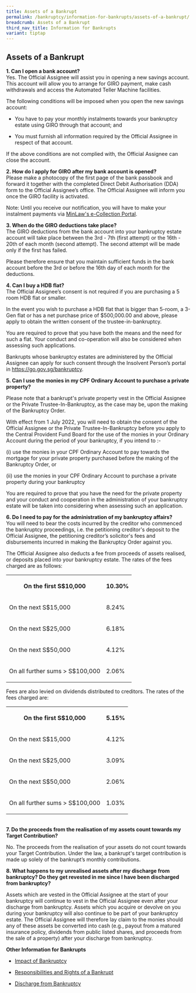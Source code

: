```yaml
---
title: Assets of a Bankrupt
permalink: /bankruptcy/information-for-bankrupts/assets-of-a-bankrupt/
breadcrumb: Assets of a Bankrupt
third_nav_title: Information for Bankrupts
variant: tiptap
---
```

<h2>Assets of a Bankrupt</h2>
<p><strong>1. Can I open a bank account?</strong>
<br>Yes. The Official Assignee will assist you in opening a new savings account.
This account will allow you to arrange for GIRO payment, make cash withdrawals
and access the Automated Teller Machine facilities.</p>
<p>The following conditions will be imposed when you open the new savings
account:</p>
<ul>
<li>
<p>You have to pay your monthly instalments towards your bankruptcy estate
using GIRO through that account; and</p>
</li>
<li>
<p>You must furnish all information required by the Official Assignee in
respect of that account.</p>
</li>
</ul>
<p>If the above conditions are not complied with, the Official Assignee can
close the account.
<br>
</p>
<p><strong>2. How do I apply for GIRO after my bank account is opened?</strong>
<br>Please make a photocopy of the first page of the bank passbook and forward
it together with the completed Direct Debit Authorisation (DDA) form to
the Official Assignee’s office. The Official Assignee will inform you once
the GIRO facility is activated.</p>
<p>Note: Until you receive our notification, you will have to make your instalment
payments via <a href="https://go.gov.sg/ecp" rel="noopener noreferrer nofollow" target="_blank">MinLaw's e-Collection Portal</a>.
<br>
</p>
<p><strong>3. When do the GIRO deductions take place?</strong>
<br>The GIRO deductions from the bank account into your bankruptcy estate
account will take place between the 3rd - 7th (first attempt) or the 16th
- 20th of each month (second attempt). The second attempt will be made
only if the first has failed.</p>
<p>Please therefore ensure that you maintain sufficient funds in the bank
account before the 3rd or before the 16th day of each month for the deductions.
<br>
</p>
<p><strong>4. Can I buy a HDB flat?</strong>
<br>The Official Assignee’s consent is not required if you are purchasing
a 5 room HDB flat or smaller.
<br>
</p>
<p>In the event you wish to purchase a HDB flat that is bigger than 5-room,
a 3-Gen flat or has a net purchase price of $500,000.00 and above, please
apply to obtain the written consent of the trustee-in-bankruptcy.
<br>
</p>
<p>You are required to prove that you have both the means and the need for
such a flat. Your conduct and co-operation will also be considered when
assessing such applications.
<br>
</p>
<p>Bankrupts whose bankruptcy estates are administered by the Official Assignee
can apply for such consent through the Insolvent Person’s portal in <a href="https://go.gov.sg/bankruptcy" rel="noopener noreferrer nofollow" target="_blank">https://go.gov.sg/bankruptcy</a>.
<br>
</p>
<p><strong>5. Can I use the monies in my CPF Ordinary Account to purchase a private property?</strong>
<br>
</p>
<p>Please note that a bankrupt's private property vest in the Official Assignee
or the Private Trustee-In-Bankruptcy, as the case may be, upon the making
of the Bankruptcy Order.
<br>
</p>
<p>With effect from 1 July 2022, you will need to obtain the consent of the
Official Assignee or the Private Trustee-In-Bankruptcy before you apply
to the Central Provident Fund Board for the use of the monies in your Ordinary
Account during the period of your bankruptcy, if you intend to :-
<br>
</p>
<p>(i) use the monies in your CPF Ordinary Account to pay towards the mortgage
for your private property purchased before the making of the Bankruptcy
Order, or
<br>
</p>
<p>(ii) use the monies in your CPF Ordinary Account to purchase a private
property during your bankruptcy
<br>
</p>
<p>You are required to prove that you have the need for the private property
and your conduct and cooperation in the administration of your bankruptcy
estate will be taken into considering when assessing such an application.
<br>
</p>
<p><strong>6. Do I need to pay for the administration of my bankruptcy affairs?</strong>
<br>You will need to bear the costs incurred by the creditor who commenced
the bankruptcy proceedings, i.e. the petitioning creditor's deposit to
the Official Assignee, the petitioning creditor’s solicitor's fees and
disbursements incurred in making the Bankruptcy Order against you.
<br>
</p>
<p>The Official Assignee also deducts a fee from proceeds of assets realised,
or deposits placed into your bankruptcy estate. The rates of the fees charged
are as follows:</p>
<table style="minWidth: 50px">
<colgroup>
<col>
<col>
</colgroup>
<tbody>
<tr>
<th rowspan="1" colspan="1">
<p>On the first S$10,000</p>
</th>
<th rowspan="1" colspan="1">
<p>10.30%</p>
</th>
</tr>
<tr>
<td rowspan="1" colspan="1">
<p>On the next S$15,000</p>
</td>
<td rowspan="1" colspan="1">
<p>8.24%</p>
</td>
</tr>
<tr>
<td rowspan="1" colspan="1">
<p>On the next S$25,000</p>
</td>
<td rowspan="1" colspan="1">
<p>6.18%</p>
</td>
</tr>
<tr>
<td rowspan="1" colspan="1">
<p>On the next S$50,000</p>
</td>
<td rowspan="1" colspan="1">
<p>4.12%</p>
</td>
</tr>
<tr>
<td rowspan="1" colspan="1">
<p>On all further sums &gt; S$100,000</p>
</td>
<td rowspan="1" colspan="1">
<p>2.06%</p>
</td>
</tr>
</tbody>
</table>
<p>Fees are also levied on dividends distributed to creditors. The rates
of the fees charged are:</p>
<table style="minWidth: 50px">
<colgroup>
<col>
<col>
</colgroup>
<tbody>
<tr>
<th rowspan="1" colspan="1">
<p>On the first S$10,000</p>
</th>
<th rowspan="1" colspan="1">
<p>5.15%</p>
</th>
</tr>
<tr>
<td rowspan="1" colspan="1">
<p>On the next S$15,000</p>
</td>
<td rowspan="1" colspan="1">
<p>4.12%</p>
</td>
</tr>
<tr>
<td rowspan="1" colspan="1">
<p>On the next S$25,000</p>
</td>
<td rowspan="1" colspan="1">
<p>3.09%</p>
</td>
</tr>
<tr>
<td rowspan="1" colspan="1">
<p>On the next S$50,000</p>
</td>
<td rowspan="1" colspan="1">
<p>2.06%</p>
</td>
</tr>
<tr>
<td rowspan="1" colspan="1">
<p>On all further sums &gt; S$100,000</p>
</td>
<td rowspan="1" colspan="1">
<p>1.03%</p>
</td>
</tr>
</tbody>
</table>
<p>
<br><strong>7. Do the proceeds from the realisation of my assets count towards my Target Contribution?</strong>
</p>
<p>No. The proceeds from the realisation of your assets do not count towards
your Target Contribution. Under the law, a bankrupt's target contribution
is made up solely of the bankrupt’s monthly contributions.</p>
<p><strong>8. What happens to my unrealised assets after my discharge from bankruptcy? Do they get revested in me since I have been discharged from bankruptcy?</strong> 
<br>
</p>
<p>Assets which are vested in the Official Assignee at the start of your
bankruptcy will continue to vest in the Official Assignee even after your
discharge from bankruptcy. Assets which you acquire or devolve on you during
your bankruptcy will also continue to be part of your bankruptcy estate.
The Official Assignee will therefore lay claim to the monies should any
of these assets be converted into cash (e.g., payout from a matured insurance
policy, dividends from public listed shares, and proceeds from the sale
of a property) after your discharge from bankruptcy.
<br>
</p>
<p><strong>Other Information for Bankrupts</strong>
<br>
</p>
<ul data-tight="true" class="tight">
<li>
<p><a href="/bankruptcy/information-for-bankrupts/impact-of-bankruptcy/" rel="noopener noreferrer nofollow" target="_blank">Impact of Bankruptcy</a>
</p>
</li>
<li>
<p><a href="/bankruptcy/information-for-bankrupts/impact-of-bankruptcy/responsibilities-and-rights/" rel="noopener noreferrer nofollow" target="_blank">Responsibilities and Rights of a Bankrupt</a>
</p>
</li>
<li>
<p><a href="/bankruptcy/information-for-bankrupts/discharge-from-bankruptcy/" rel="noopener noreferrer nofollow" target="_blank">Discharge from Bankruptcy</a>
</p>
</li>
</ul>
<p></p>